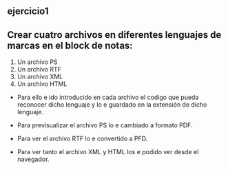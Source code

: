 ## ejercicio1
## Crear cuatro archivos en diferentes lenguajes de marcas en el block de notas:
<ol>
  <li> Un archivo PS </li>
  <li> Un archivo RTF </li>
  <li> Un archivo XML </li>
  <li> Un archivo HTML </li>
</ol>

* Para ello e ido introducido en cada archivo el codigo que pueda reconocer dicho lenguaje y lo e guardado en la extensión de dicho lenguaje.
 
 
* Para previsualizar el archivo PS lo e cambiado a formato PDF.
 
 
* Para ver el archivo RTF lo e convertido a PFD.
 
 
* Para ver tanto el archivo XML y HTML los e podido ver desde el navegador.

